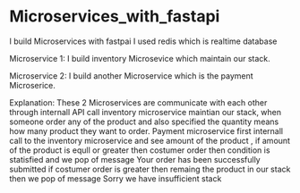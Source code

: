 # Microservices_with_fastapi

I build Microservices with fastpai 
I used redis which is realtime database

Microservice 1:
        I build inventory Microsevice which maintain our stack.
        
Microservice 2:
        I build another Microservice which is the payment Microserice.

Explanation:
          These 2 Microservices are communicate with each other through internall API call
          inventory microservice maintian our stack, when someone order any of the product and
          also specified the quantity means how many product they want to order.
          Payment microservice first internall call to the inventory microservice and see amount
          of the product , if amount of the product is equll or greater then costumer order then condition
          is statisfied and we pop of message Your order has been successfully submitted
          if costumer order is greater then remaing the product in our stack then we pop of message Sorry we
          have insufficient stack
